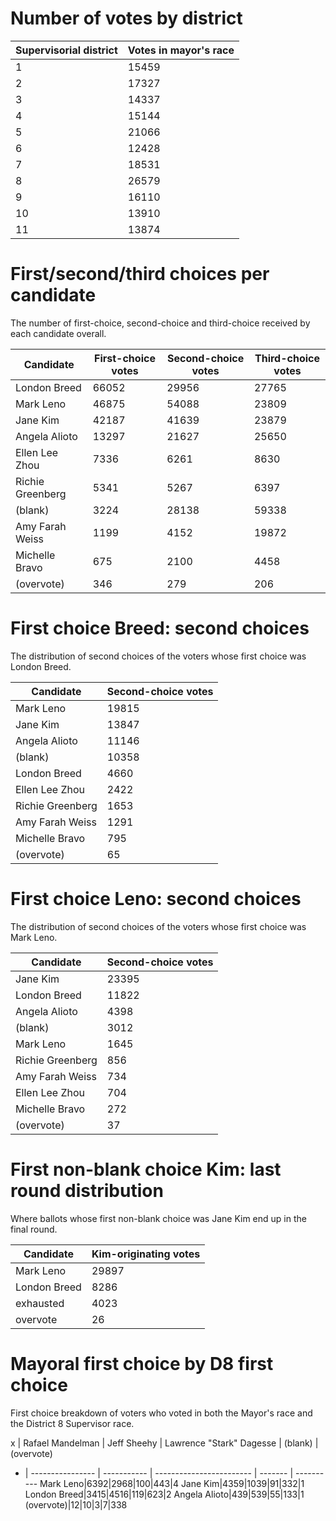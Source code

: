 # Number of votes by district

Supervisorial district | Votes in mayor's race
---------------------- | ---------------------
1|15459
2|17327
3|14337
4|15144
5|21066
6|12428
7|18531
8|26579
9|16110
10|13910
11|13874



# First/second/third choices per candidate
The number of first-choice, second-choice and third-choice received by each candidate overall.

Candidate | First-choice votes | Second-choice votes | Third-choice votes
--------- | ------------------ | ------------------- | ------------------
London Breed|66052|29956|27765
Mark Leno|46875|54088|23809
Jane Kim|42187|41639|23879
Angela Alioto|13297|21627|25650
Ellen Lee Zhou|7336|6261|8630
Richie Greenberg|5341|5267|6397
(blank)|3224|28138|59338
Amy Farah Weiss|1199|4152|19872
Michelle Bravo|675|2100|4458
(overvote)|346|279|206


# First choice Breed: second choices
The distribution of second choices of the voters whose first choice was London Breed.

Candidate | Second-choice votes
--------- | -------------------
Mark Leno|19815
Jane Kim|13847
Angela Alioto|11146
(blank)|10358
London Breed|4660
Ellen Lee Zhou|2422
Richie Greenberg|1653
Amy Farah Weiss|1291
Michelle Bravo|795
(overvote)|65


# First choice Leno: second choices
The distribution of second choices of the voters whose first choice was Mark Leno.

Candidate | Second-choice votes
--------- | -------------------
Jane Kim|23395
London Breed|11822
Angela Alioto|4398
(blank)|3012
Mark Leno|1645
Richie Greenberg|856
Amy Farah Weiss|734
Ellen Lee Zhou|704
Michelle Bravo|272
(overvote)|37


# First non-blank choice Kim: last round distribution
Where ballots whose first non-blank choice was Jane Kim end up in the final round.

Candidate | Kim-originating votes
--------- | ---------------------
Mark Leno|29897
London Breed|8286
exhausted|4023
overvote|26


# Mayoral first choice by D8 first choice
First choice breakdown of voters who voted in both the Mayor's race and the District 8 Supervisor race.

x | Rafael Mandelman | Jeff Sheehy | Lawrence "Stark" Dagesse | (blank) | (overvote)
- | ---------------- | ----------- | ------------------------ | ------- | ----------
Mark Leno|6392|2968|100|443|4
Jane Kim|4359|1039|91|332|1
London Breed|3415|4516|119|623|2
Angela Alioto|439|539|55|133|1
(overvote)|12|10|3|7|338
